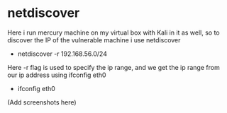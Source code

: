 # netdiscover
Here i run mercury machine on my virtual box with Kali in it as well, so to discover the IP of the vulnerable machine i use netdiscover
- netdiscover -r 192.168.56.0/24

Here -r flag is used to specify the ip range, and we get the ip range from our ip address using ifconfig eth0
- ifconfig eth0

(Add screenshots here)
